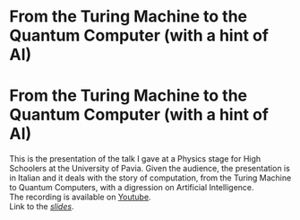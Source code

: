 # From the Turing Machine to the Quantum Computer (with a hint of AI)


# From the Turing Machine to the Quantum Computer (with a hint of AI)
This is the presentation of the talk I gave at a Physics stage for High Schoolers at the University of Pavia. Given the audience, the presentation is in Italian and it deals with the story of computation, from the Turing Machine to Quantum Computers, with a digression on Artificial Intelligence.    
The recording is available on [Youtube](https://youtu.be/ciWk282bsB4).  
Link to the [_slides_](/documents/TuringMachine_to_QuantumComputing.pdf).  

